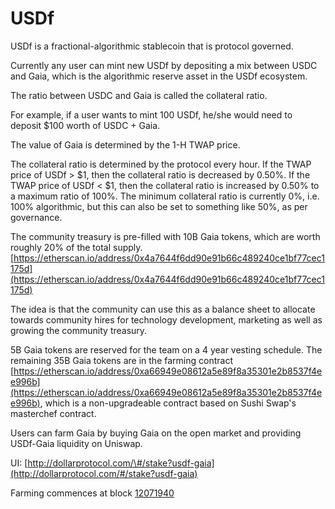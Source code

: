 # USDf

USDf is a fractional-algorithmic stablecoin that is protocol governed.

Currently any user can mint new USDf by depositing a mix between USDC and Gaia, which is the algorithmic reserve asset in the USDf ecosystem.

The ratio between USDC and Gaia is called the collateral ratio.

For example, if a user wants to mint 100 USDf, he/she would need to deposit $100 worth of USDC + Gaia.

The value of Gaia is determined by the 1-H TWAP price.

The collateral ratio is determined by the protocol every hour. If the TWAP price of USDf &gt; $1, then the collateral ratio is decreased by 0.50%. If the TWAP price of USDf &lt; $1, then the collateral ratio is increased by 0.50% to a maximum ratio of 100%. The minimum collateral ratio is currently 0%, i.e. 100% algorithmic, but this can also be set to something like 50%, as per governance.

The community treasury is pre-filled with 10B Gaia tokens, which are worth roughly 20% of the total supply. [https://etherscan.io/address/0x4a7644f6dd90e91b66c489240ce1bf77cec1175d](https://etherscan.io/address/0x4a7644f6dd90e91b66c489240ce1bf77cec1175d)

The idea is that the community can use this as a balance sheet to allocate towards community hires for technology development, marketing as well as growing the community treasury.

5B Gaia tokens are reserved for the team on a 4 year vesting schedule. The remaining 35B Gaia tokens are  in the farming contract [https://etherscan.io/address/0xa66949e08612a5e89f8a35301e2b8537f4ee996b](https://etherscan.io/address/0xa66949e08612a5e89f8a35301e2b8537f4ee996b), which is a non-upgradeable contract based on Sushi Swap's masterchef contract.

Users can farm Gaia by buying Gaia on the open market and providing USDf-Gaia liquidity on Uniswap.

UI: [http://dollarprotocol.com/\#/stake?usdf-gaia](http://dollarprotocol.com/#/stake?usdf-gaia)

Farming commences at block [12071940](https://etherscan.io/block/countdown/12071940)

